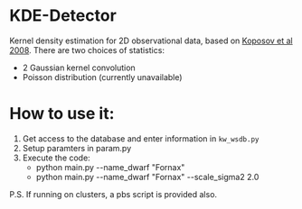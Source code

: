 # KDE-Detector
Kernel density estimation for 2D observational data, based on [Koposov et al 2008](http://cdsads.u-strasbg.fr/abs/2008ApJ...686..279K). There are two choices of statistics:
- 2 Gaussian kernel convolution
- Poisson distribution (currently unavailable)


# How to use it:
1. Get access to the database and enter information in `kw_wsdb.py`
2. Setup paramters in param.py
3. Execute the code:
    - python  main.py  --name_dwarf  "Fornax"
    - python  main.py  --name_dwarf  "Fornax"  --scale_sigma2  2.0



P.S. If running on clusters, a pbs script is provided also.
